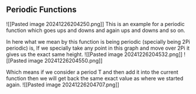 ## Periodic Functions
![[Pasted image 20241226204250.png]]
This is an example for a periodic function which goes ups and downs and again ups and downs and so on.

In here what we mean by this function is being periodic (specially being 2Pi periodic) is,
	If we specially take any point in this graph and move over 2Pi it gives us the exact same height.
	![[Pasted image 20241226204532.png]]
	![[Pasted image 20241226204550.png]]

Which means if we consider a period T and then add it into the current function then we will get back the same exact value as where we started again.
	![[Pasted image 20241226204707.png]]
	
